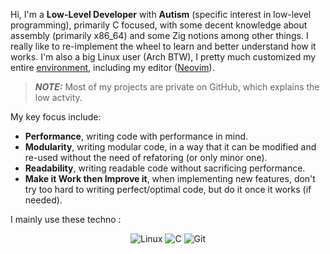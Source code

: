 Hi, I'm a **Low-Level Developer** with **Autism** (specific interest in low-level programming), primarily C focused, with some decent knowledge about assembly (primarily x86_64) and some Zig notions among other things. I really like to re-implement the wheel to learn and better understand how it works. I'm also a big Linux user (Arch BTW), I pretty much customized my entire [environment](https://github.com/Malcret/dotfiles), including my editor ([Neovim](https://github.com/Malcret/nulVim)).

> **_NOTE:_** Most of my projects are private on GitHub, which explains the low actvity.

My key focus include:
- **Performance**, writing code with performance in mind.
- **Modularity**, writing modular code, in a way that it can be modified and re-used without the need of refatoring (or only minor one).
- **Readability**, writing readable code without sacrificing performance.
- **Make it Work then Improve it**, when implementing new features, don't try too hard to writing perfect/optimal code, but do it once it works (if needed).

I mainly use these techno :
<p align="center">
  <img alt="Linux" src="https://img.shields.io/badge/LINUX-FCC624?style=for-the-badge&logo=linux&logoColor=black"/>
  <img alt="C" src="https://img.shields.io/badge/C-A8B9CC?style=for-the-badge&logo=c&logoColor=black"/>
  <img alt="Git" src="https://img.shields.io/badge/GIT-F05032?style=for-the-badge&logo=git&logoColor=white"/>
</p>
